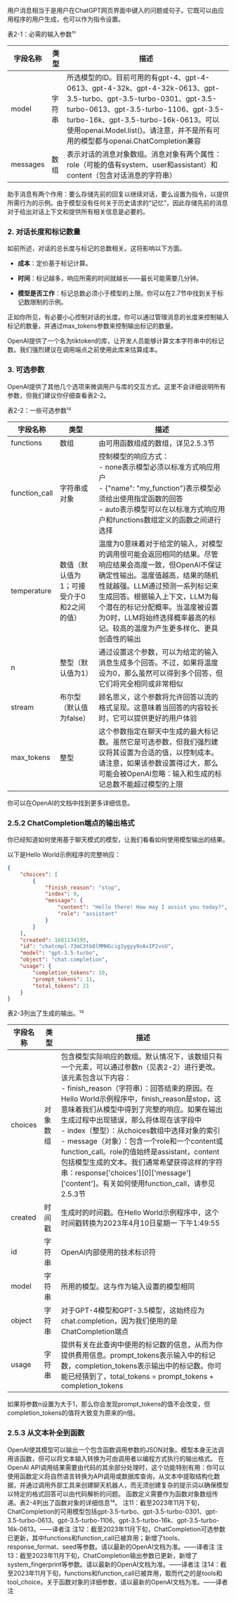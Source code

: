 用户消息相当于是用户在ChatGPT网页界面中键入的问题或句子。它既可以由应用程序的用户生成，也可以作为指令设置。

表2-1：必需的输入参数¹¹

| 字段名称 | 类型 | 描述 |
| ---- | ---- | ---- |
| model | 字符串 | 所选模型的ID。目前可用的有gpt-4、gpt-4-0613、gpt-4-32k、gpt-4-32k-0613、gpt-3.5-turbo、gpt-3.5-turbo-0301、gpt-3.5-turbo-0613、gpt-3.5-turbo-1106、gpt-3.5-turbo-16k、gpt-3.5-turbo-16k-0613。可以使用openai.Model.list()。请注意，并不是所有可用的模型都与openai.ChatCompletion兼容 |
| messages | 数组 | 表示对话的消息对象数组。消息对象有两个属性：role（可能的值有system、user和assistant）和content（包含对话消息的字符串） |

助手消息有两个作用：要么存储先前的回复以继续对话，要么设置为指令，以提供所需行为的示例。由于模型没有任何关于历史请求的“记忆”，因此存储先前的消息对于给出对话上下文和提供所有相关信息是必要的。

### 2. 对话长度和标记数量

如前所述，对话的总长度与标记的总数相关。这将影响以下方面。

- **成本**：定价基于标记计算。

- **时间**：标记越多，响应所需的时间就越长——最长可能需要几分钟。 

- **模型是否工作**：标记总数必须小于模型的上限。你可以在2.7节中找到关于标记数限制的示例。


正如你所见，有必要小心控制对话的长度。你可以通过管理消息的长度来控制输入标记的数量，并通过max_tokens参数来控制输出标记的数量。

OpenAI提供了一个名为tiktoken的库，让开发人员能够计算文本字符串中的标记数。我们强烈建议在调用端点之前使用此库来估算成本。

### 3. 可选参数

OpenAI提供了其他几个选项来微调用户与库的交互方式。这里不会详细说明所有参数，但我们建议你仔细查看表2-2。

表2-2：一些可选参数¹²

| 字段名称 | 类型 | 描述 |
| ---- | ---- | ---- |
| functions | 数组 | 由可用函数组成的数组，详见2.5.3节 |
| function_call | 字符串或对象 | 控制模型的响应方式：<br> - none表示模型必须以标准方式响应用户<br> - {"name": "my_function"}表示模型必须给出使用指定函数的回答<br> - auto表示模型可以在以标准方式响应用户和functions数组定义的函数之间进行选择 |
| temperature | 数值（默认值为1；可接受介于0和2之间的值） | 温度为0意味着对于给定的输入，对模型的调用很可能会返回相同的结果。尽管响应结果会高度一致，但OpenAI不保证确定性输出。温度值越高，结果的随机性就越强。LLM通过预测一系列标记来生成回答。根据输入上下文，LLM为每个潜在的标记分配概率。当温度被设置为0时，LLM将始终选择概率最高的标记。较高的温度为产生更多样化、更具创造性的输出 |
| n | 整型（默认值为1） | 通过设置这个参数，可以为给定的输入消息生成多个回答。不过，如果将温度设为0，那么虽然可以得到多个回答，但它们将完全相同或非常相似 |
| stream | 布尔型（默认值为false） | 顾名思义，这个参数将允许回答以流的格式呈现。这意味着当回答的内容较长时，它可以提供更好的用户体验 |
| max_tokens | 整型 | 这个参数指定在聊天中生成的最大标记数。虽然它是可选参数，但我们强烈建议将其设置为合适的值，以控制成本。请注意，如果该参数设置得过大，那么可能会被OpenAI忽略：输入和生成的标记总数不能超过模型的上限 |

你可以在OpenAI的文档中找到更多详细信息。

### 2.5.2 ChatCompletion端点的输出格式

你已经知道如何使用基于聊天模式的模型，让我们看看如何使用模型输出的结果。

以下是Hello World示例程序的完整响应：

```json
{
    "choices": [
        {
            "finish_reason": "stop",
            "index": 0,
            "message": {
                "content": "Hello there! How may I assist you today?",
                "role": "assistant"
            }
        }
    ],
    "created": 1681134595,
    "id": "chatcmpl-73mC3tb0lMMHGcig3ygyy9nAxIP2vsU",
    "model": "gpt-3.5-turbo",
    "object": "chat.completion",
    "usage": {
        "completion_tokens": 10,
        "prompt_tokens": 11,
        "total_tokens": 21
    }
}
```

表2-3列出了生成的输出。¹³

| 字段名称 | 类型 | 描述 |
| ---- | ---- | ---- |
| choices | 对象数组 | 包含模型实际响应的数组。默认情况下，该数组只有一个元素，可以通过参数n（见表2-2）进行更改。该元素包含以下内容：<br> - finish_reason（字符串）：回答结束的原因。在Hello World示例程序中，finish_reason是stop，这意味着我们从模型中得到了完整的响应。如果在输出生成过程中出现错误，那么将体现在该字段中<br> - index（整型）：从choices数组中选择对象的索引<br> - message（对象）：包含一个role和一个content或function_call。role的值始终是assistant，content包括模型生成的文本。我们通常希望获得这样的字符串：response['choices'][0]['message']['content']。有关如何使用function_call，请参见2.5.3节 |
| created | 时间戳 | 生成时的时间戳。在Hello World示例程序中，这个时间戳转换为2023年4月10日星期一 下午1:49:55 |
| id | 字符串 | OpenAI内部使用的技术标识符 |
| model | 字符串 | 所用的模型。这与作为输入设置的模型相同 |
| object | 字符串 | 对于GPT-4模型和GPT-3.5模型，这始终应为chat.completion，因为我们使用的是ChatCompletion端点 |
| usage | 字符串 | 提供有关在此查询中使用的标记数的信息，从而为你提供费用信息。prompt_tokens表示输入中的标记数，completion_tokens表示输出中的标记数。你可能已经猜到了，total_tokens = prompt_tokens + completion_tokens |

如果将参数n设置为大于1，那么你会发现prompt_tokens的值不会改变，但completion_tokens的值将大致变为原来的n倍。

### 2.5.3 从文本补全到函数
OpenAI使其模型可以输出一个包含函数调用参数的JSON对象。模型本身无法调用该函数，但可以将文本输入转换为可由调用者以编程方式执行的输出格式。
在OpenAI API调用结果需要由代码的其余部分处理时，这个功能特别有用：你可以使用函数定义将自然语言转换为API调用或数据库查询，从文本中提取结构化数据，并通过调用外部工具来创建聊天机器人，而无须创建复杂的提示词以确保模型以特定的格式回答可以由代码解析的问题。
函数定义需要作为函数对象数组传递。表2-4列出了函数对象的详细信息¹⁴。
注11：截至2023年11月下旬，ChatCompletion的可用模型包括gpt-3.5-turbo、gpt-3.5-turbo-0301、gpt-3.5-turbo-0613、gpt-3.5-turbo-1106、gpt-3.5-turbo-16k、gpt-3.5-turbo-16k-0613。——译者注
注12：截至2023年11月下旬，ChatCompletion可选参数已更新，其中functions和function_call已被弃用；新增了tools、response_format、seed等参数。请以最新的OpenAI文档为准。——译者注
注13：截至2023年11月下旬，ChatCompletion输出参数已更新，新增了system_fingerprint等参数。请以最新的OpenAI文档为准。——译者注
注14：截至2023年11月下旬，functions和function_call已被弃用，取而代之的是tools和tool_choice。关于函数对象的详细参数，请以最新的OpenAI文档为准。——译者注 
